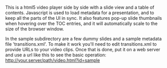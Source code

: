 This is a html5 video player side by side with a slide view and a table of contents.  Javascript is used to load metadata for a presentation, and to keep all the parts of the UI in sync.  It also features pop-up slide thumbnails when hovering over the TOC entries, and it will automatically scale to the size of the browser window.

In the sample subdirectory are a few dummy slides and a sample metadata file 'transitions.xml'.  To make it work you'll need to edit transitions.xml to provide URLs to your video clips.  Once that is done, put it on a web server and use a url like this to see the basic operation:
 http://your.server/path/video.html?id=sample

